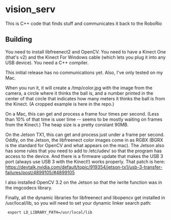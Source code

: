 # vision_serv
This is C++ code that finds stuff and communicates it back to the RoboRio

## Building

You need to install libfreenect2 and OpenCV.  You need to have a
Kinect One (that's v2) and the Kinect For Windows cable (which lets
you plug it into any USB device).  You need a C++ compiler.

This initial release has no communications yet. Also, I've only tested on my Mac. 

When you run it, it will create a /tmp/color.jpg with the image from
the camera, a circle where it thinks the ball is, and a number printed
in the center of that circle that indicates how many meters it thinks
the ball is from the Kinect. (A cropped example is here in the repo.)

On a Mac, this can get and process a frame four times per
second. (Less than 10% of that time is user time -- seems to be mostly
waiting on frames from the Kinect.) The heap size is a pretty constant
90MB.

On the Jetson TX1, this can get and process just under a frame per
second. Oddly, on the Jetson, the libfreenect color images come in as
RGBX (BGRX is the standard for OpenCV and what appears on the mac).
The Jetson also has some rules that you need to add to /etc/udev/ so
that the program has access to the device.  And there is a firmware
update that makes the USB 3 port (always use USB 3 with the Kinect!)
works properly. That patch is here:
https://devtalk.nvidia.com/default/topic/919354/jetson-tx1/usb-3-transfer-failures/post/4899105/#4899105

I also installed OpenCV 3.2 on the Jetson so that the iwrite function
was in the imgcodecs library.

Finally, all the dynamic libraries for libfreenect and libopencv get
installed in /usr/local/lib, so you will need to set your dynamic
linker search path:

	 export LD_LIBRARY_PATH=/usr/local/lib

